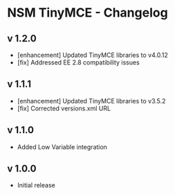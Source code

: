 NSM TinyMCE - Changelog
=======================

v 1.2.0
----------

* [enhancement] Updated TinyMCE libraries to v4.0.12
* [fix] Addressed EE 2.8 compatibility issues

v 1.1.1
----------

* [enhancement] Updated TinyMCE libraries to v3.5.2
* [fix] Corrected versions.xml URL

v 1.1.0
----------

* Added Low Variable integration

v 1.0.0
---------

* Initial release
